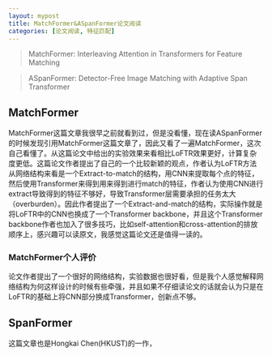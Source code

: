 ```yaml
---
layout: mypost
title: MatchFormer&ASpanFormer论文阅读
categories: [论文阅读, 特征匹配]
---
```

> MatchFormer: Interleaving Attention in Transformers for Feature Matching

> ASpanFormer: Detector-Free Image Matching with Adaptive Span Transformer
## MatchFormer
MatchFormer这篇文章我很早之前就看到过，但是没看懂，现在读ASpanFormer的时候发现引用MatchFormer这篇文章了，因此又看了一遍MatchFormer，这次自己看懂了。从这篇论文中给出的实验效果来看相比LoFTR效果更好，计算复杂度更低。这篇论文作者提出了自己的一个比较新颖的观点，作者认为LoFTR方法从网络结构来看是一个Extract-to-match的结构，用CNN来提取每个点的特征，然后使用Transformer来得到用来得到进行match的特征，作者认为使用CNN进行extract导致得到的特征不够好，导致Transformer层需要承担的任务太大（overburden）。因此作者提出了一个Extract-and-match的结构，实际操作就是将LoFTR中的CNN也换成了一个Transformer backbone，并且这个Transformer backbone作者也加入了很多技巧，比如self-attention和cross-attention的排放顺序上，感兴趣可以读原文，我感觉这篇论文还是值得一读的。
### MatchFormer个人评价
论文作者提出了一个很好的网络结构，实验数据也很好看，但是我个人感觉解释网络结构为何这样设计的时候有些牵强，并且如果不仔细读论文的话就会认为只是在LoFTR的基础上将CNN部分换成Transformer，创新点不够。

## SpanFormer
这篇文章也是Hongkai Chen(HKUST)的一作，